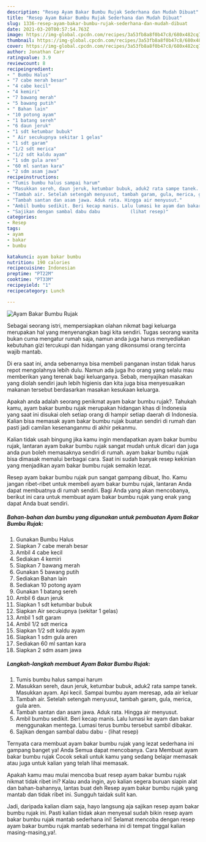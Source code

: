 ```yaml
---
description: "Resep Ayam Bakar Bumbu Rujak Sederhana dan Mudah Dibuat"
title: "Resep Ayam Bakar Bumbu Rujak Sederhana dan Mudah Dibuat"
slug: 1336-resep-ayam-bakar-bumbu-rujak-sederhana-dan-mudah-dibuat
date: 2021-03-20T00:57:54.763Z
image: https://img-global.cpcdn.com/recipes/3a53fb8a8f0b47c8/680x482cq70/ayam-bakar-bumbu-rujak-foto-resep-utama.jpg
thumbnail: https://img-global.cpcdn.com/recipes/3a53fb8a8f0b47c8/680x482cq70/ayam-bakar-bumbu-rujak-foto-resep-utama.jpg
cover: https://img-global.cpcdn.com/recipes/3a53fb8a8f0b47c8/680x482cq70/ayam-bakar-bumbu-rujak-foto-resep-utama.jpg
author: Jonathan Carr
ratingvalue: 3.9
reviewcount: 8
recipeingredient:
- " Bumbu Halus"
- "7 cabe merah besar"
- "4 cabe kecil"
- "4 kemiri"
- "7 bawang merah"
- "5 bawang putih"
- " Bahan lain"
- "10 potong ayam"
- "1 batang sereh"
- "6 daun jeruk"
- "1 sdt ketumbar bubuk"
- " Air secukupnya sekitar 1 gelas"
- "1 sdt garam"
- "1/2 sdt merica"
- "1/2 sdt kaldu ayam"
- "1 sdm gula aren"
- "60 ml santan kara"
- "2 sdm asam jawa"
recipeinstructions:
- "Tumis bumbu halus sampai harum"
- "Masukkan sereh, daun jeruk, ketumbar bubuk, aduk2 rata sampe tanek. Masukkan ayam. Api kecil. Sampai bumbu ayam meresap, ada air keluar"
- "Tambah air. Setelah setengah menyusut, tambah garam, gula, merica, gula aren."
- "Tambah santan dan asam jawa. Aduk rata. Hingga air menyusut."
- "Ambil bumbu sedikit. Beri kecap manis. Lalu lumasi ke ayam dan bakar menggunakan mentega. Lumasi terus bumbu tersebut sambil dibakar."
- "Sajikan dengan sambal dabu dabu           (lihat resep)"
categories:
- Resep
tags:
- ayam
- bakar
- bumbu

katakunci: ayam bakar bumbu 
nutrition: 190 calories
recipecuisine: Indonesian
preptime: "PT22M"
cooktime: "PT33M"
recipeyield: "1"
recipecategory: Lunch

---
```



![Ayam Bakar Bumbu Rujak](https://img-global.cpcdn.com/recipes/3a53fb8a8f0b47c8/680x482cq70/ayam-bakar-bumbu-rujak-foto-resep-utama.jpg)

Sebagai seorang istri, mempersiapkan olahan nikmat bagi keluarga merupakan hal yang menyenangkan bagi kita sendiri. Tugas seorang  wanita bukan cuma mengatur rumah saja, namun anda juga harus menyediakan kebutuhan gizi tercukupi dan hidangan yang dikonsumsi orang tercinta wajib mantab.

Di era  saat ini, anda sebenarnya bisa membeli panganan instan tidak harus repot mengolahnya lebih dulu. Namun ada juga lho orang yang selalu mau memberikan yang terenak bagi keluarganya. Sebab, menyajikan masakan yang diolah sendiri jauh lebih higienis dan kita juga bisa menyesuaikan makanan tersebut berdasarkan masakan kesukaan keluarga. 



Apakah anda adalah seorang penikmat ayam bakar bumbu rujak?. Tahukah kamu, ayam bakar bumbu rujak merupakan hidangan khas di Indonesia yang saat ini disukai oleh setiap orang di hampir setiap daerah di Indonesia. Kalian bisa memasak ayam bakar bumbu rujak buatan sendiri di rumah dan pasti jadi camilan kesenanganmu di akhir pekanmu.

Kalian tidak usah bingung jika kamu ingin mendapatkan ayam bakar bumbu rujak, lantaran ayam bakar bumbu rujak sangat mudah untuk dicari dan juga anda pun boleh memasaknya sendiri di rumah. ayam bakar bumbu rujak bisa dimasak memalui berbagai cara. Saat ini sudah banyak resep kekinian yang menjadikan ayam bakar bumbu rujak semakin lezat.

Resep ayam bakar bumbu rujak pun sangat gampang dibuat, lho. Kamu jangan ribet-ribet untuk membeli ayam bakar bumbu rujak, lantaran Anda dapat membuatnya di rumah sendiri. Bagi Anda yang akan mencobanya, berikut ini cara untuk membuat ayam bakar bumbu rujak yang enak yang dapat Anda buat sendiri.

<!--inarticleads1-->

##### Bahan-bahan dan bumbu yang digunakan untuk pembuatan Ayam Bakar Bumbu Rujak:

1. Gunakan  Bumbu Halus
1. Siapkan 7 cabe merah besar
1. Ambil 4 cabe kecil
1. Sediakan 4 kemiri
1. Siapkan 7 bawang merah
1. Gunakan 5 bawang putih
1. Sediakan  Bahan lain
1. Sediakan 10 potong ayam
1. Gunakan 1 batang sereh
1. Ambil 6 daun jeruk
1. Siapkan 1 sdt ketumbar bubuk
1. Siapkan  Air secukupnya (sekitar 1 gelas)
1. Ambil 1 sdt garam
1. Ambil 1/2 sdt merica
1. Siapkan 1/2 sdt kaldu ayam
1. Siapkan 1 sdm gula aren
1. Sediakan 60 ml santan kara
1. Siapkan 2 sdm asam jawa




<!--inarticleads2-->

##### Langkah-langkah membuat Ayam Bakar Bumbu Rujak:

1. Tumis bumbu halus sampai harum
1. Masukkan sereh, daun jeruk, ketumbar bubuk, aduk2 rata sampe tanek. Masukkan ayam. Api kecil. Sampai bumbu ayam meresap, ada air keluar
1. Tambah air. Setelah setengah menyusut, tambah garam, gula, merica, gula aren.
1. Tambah santan dan asam jawa. Aduk rata. Hingga air menyusut.
1. Ambil bumbu sedikit. Beri kecap manis. Lalu lumasi ke ayam dan bakar menggunakan mentega. Lumasi terus bumbu tersebut sambil dibakar.
1. Sajikan dengan sambal dabu dabu -           (lihat resep)




Ternyata cara membuat ayam bakar bumbu rujak yang lezat sederhana ini gampang banget ya! Anda Semua dapat mencobanya. Cara Membuat ayam bakar bumbu rujak Cocok sekali untuk kamu yang sedang belajar memasak atau juga untuk kalian yang telah lihai memasak.

Apakah kamu mau mulai mencoba buat resep ayam bakar bumbu rujak nikmat tidak ribet ini? Kalau anda ingin, ayo kalian segera buruan siapin alat dan bahan-bahannya, lantas buat deh Resep ayam bakar bumbu rujak yang mantab dan tidak ribet ini. Sungguh taidak sulit kan. 

Jadi, daripada kalian diam saja, hayo langsung aja sajikan resep ayam bakar bumbu rujak ini. Pasti kalian tiidak akan menyesal sudah bikin resep ayam bakar bumbu rujak mantab sederhana ini! Selamat mencoba dengan resep ayam bakar bumbu rujak mantab sederhana ini di tempat tinggal kalian masing-masing,ya!.

